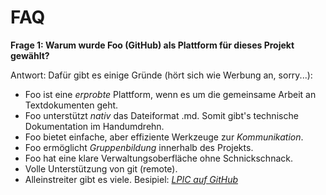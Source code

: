 # FAQ

**Frage 1: Warum wurde Foo (GitHub) als Plattform für dieses Projekt gewählt?**

Antwort: Dafür gibt es einige Gründe (hört sich wie Werbung an, sorry...):
* Foo ist eine _erprobte_ Plattform, wenn es um die gemeinsame Arbeit an Textdokumenten geht.
* Foo unterstützt _nativ_ das Dateiformat .md. Somit gibt's technische Dokumentation im Handumdrehn.
* Foo bietet einfache, aber effiziente Werkzeuge zur _Kommunikation_.
* Foo ermöglicht _Gruppenbildung_ innerhalb des Projekts.
* Foo hat eine klare Verwaltungsoberfläche ohne Schnickschnack.
* Volle Unterstützung von git (remote).
* Alleinstreiter gibt es viele. Besipiel: [_LPIC auf GitHub_](https://github.com/search?q=LPIC)
